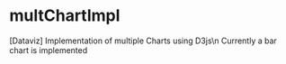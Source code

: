 # multChartImpl
[Dataviz] Implementation of multiple Charts using D3js\n
  Currently a bar chart is implemented

